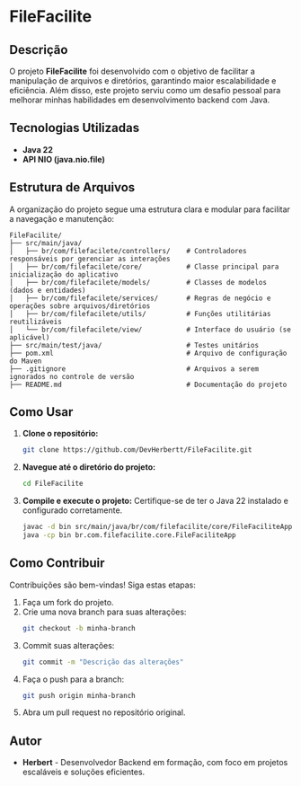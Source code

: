 # FileFacilite

## Descrição

O projeto **FileFacilite** foi desenvolvido com o objetivo de facilitar a manipulação de arquivos e diretórios, garantindo maior escalabilidade e eficiência. Além disso, este projeto serviu como um desafio pessoal para melhorar minhas habilidades em desenvolvimento backend com Java.

## Tecnologias Utilizadas

- **Java 22**
- **API NIO (java.nio.file)**

## Estrutura de Arquivos

A organização do projeto segue uma estrutura clara e modular para facilitar a navegação e manutenção:

```
FileFacilite/
├── src/main/java/
│   ├── br/com/filefacilete/controllers/    # Controladores responsáveis por gerenciar as interações
│   ├── br/com/filefacilete/core/           # Classe principal para inicialização do aplicativo
│   ├── br/com/filefacilete/models/         # Classes de modelos (dados e entidades)
│   ├── br/com/filefacilete/services/       # Regras de negócio e operações sobre arquivos/diretórios
│   ├── br/com/filefacilete/utils/          # Funções utilitárias reutilizáveis
│   └── br/com/filefacilete/view/           # Interface do usuário (se aplicável)
├── src/main/test/java/                     # Testes unitários
├── pom.xml                                 # Arquivo de configuração do Maven
├── .gitignore                              # Arquivos a serem ignorados no controle de versão
├── README.md                               # Documentação do projeto
```

## Como Usar

1. **Clone o repositório:**
   ```bash
   git clone https://github.com/DevHerbertt/FileFacilite.git
   ```

2. **Navegue até o diretório do projeto:**
   ```bash
   cd FileFacilite
   ```

3. **Compile e execute o projeto:**
   Certifique-se de ter o Java 22 instalado e configurado corretamente.
   ```bash
   javac -d bin src/main/java/br/com/filefacilite/core/FileFaciliteApp.java
   java -cp bin br.com.filefacilite.core.FileFaciliteApp
   ```

## Como Contribuir

Contribuições são bem-vindas! Siga estas etapas:

1. Faça um fork do projeto.
2. Crie uma nova branch para suas alterações:
   ```bash
   git checkout -b minha-branch
   ```
3. Commit suas alterações:
   ```bash
   git commit -m "Descrição das alterações"
   ```
4. Faça o push para a branch:
   ```bash
   git push origin minha-branch
   ```
5. Abra um pull request no repositório original.

## Autor

- **Herbert** - Desenvolvedor Backend em formação, com foco em projetos escaláveis e soluções eficientes.
